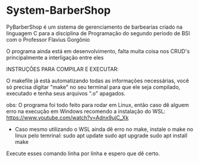 # System-BarberShop
PyBarberShop é um sistema de gerenciamento de barbearias criado na linguagem C para a disciplina de Programação do segundo período de BSI com o Professor Flavius Gorgônio

O programa ainda está em desenvolvimento, falta muita coisa nos CRUD's principalmente a interligação entre eles

INSTRUÇÕES PARA COMPILAR E EXECUTAR:

O makefile já está automatizando todas as informações necessárias, você só precisa digitar "make" no seu terminal para que ele seja compilado, executado e tenha seus arquivos ".o" apagados.

obs: O programa foi todo feito para rodar em Linux, então caso dê alguem erro na execução em Windows recomendo a instalação do WSL: https://www.youtube.com/watch?v=Adnx9ujC_Xk

- Caso mesmo utilizando o WSL ainda dê erro no make, instale o make no linux pelo temrinal:
sudo apt update
sudo apt upgrade
sudo apt install make

Execute esses comando linha por linha e espero que dê certo.